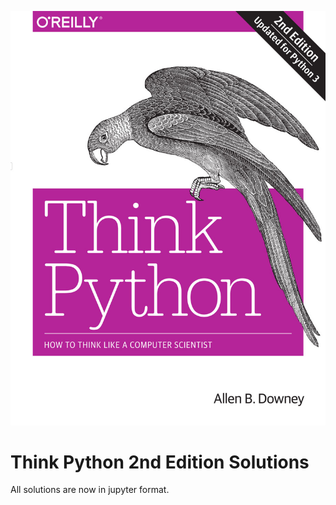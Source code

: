![image info](./cover.jpg)

# Think Python 2nd Edition Solutions

All solutions are now in jupyter format.
